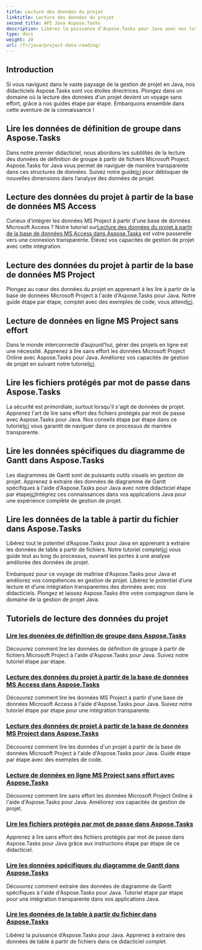 ```yaml
---
title: Lecture des données du projet
linktitle: Lecture des données du projet
second_title: API Java Aspose.Tasks
description: Libérez la puissance d’Aspose.Tasks pour Java avec nos tutoriels ! De la lecture des définitions de groupe à l’extraction des données du diagramme de Gantt, maîtrisez une intégration transparente.
type: docs
weight: 28
url: /fr/java/project-data-reading/
---
```

## Introduction
Si vous naviguez dans le vaste paysage de la gestion de projet en Java, nos didacticiels Aspose.Tasks sont vos étoiles directrices. Plongez dans un domaine où la lecture des données d'un projet devient un voyage sans effort, grâce à nos guides étape par étape. Embarquons ensemble dans cette aventure de la connaissance !

## Lire les données de définition de groupe dans Aspose.Tasks
 Dans notre premier didacticiel, nous abordons les subtilités de la lecture des données de définition de groupe à partir de fichiers Microsoft Project. Aspose.Tasks for Java vous permet de naviguer de manière transparente dans ces structures de données. Suivez notre guide[ici](./read-group-definition/) pour débloquer de nouvelles dimensions dans l’analyse des données de projet.

## Lecture des données du projet à partir de la base de données MS Access
 Curieux d'intégrer les données MS Project à partir d'une base de données Microsoft Access ? Notre tutoriel sur[Lecture des données du projet à partir de la base de données MS Access dans Aspose.Tasks](./read-access-database/) est votre passerelle vers une connexion transparente. Élevez vos capacités de gestion de projet avec cette intégration.

## Lecture des données du projet à partir de la base de données MS Project
Plongez au cœur des données du projet en apprenant à les lire à partir de la base de données Microsoft Project à l'aide d'Aspose.Tasks pour Java. Notre guide étape par étape, complet avec des exemples de code, vous attend[ici](./read-project-database/).

## Lecture de données en ligne MS Project sans effort
 Dans le monde interconnecté d’aujourd’hui, gérer des projets en ligne est une nécessité. Apprenez à lire sans effort les données Microsoft Project Online avec Aspose.Tasks pour Java. Améliorez vos capacités de gestion de projet en suivant notre tutoriel[ici](./read-project-online/).

## Lire les fichiers protégés par mot de passe dans Aspose.Tasks
 La sécurité est primordiale, surtout lorsqu'il s'agit de données de projet. Apprenez l'art de lire sans effort des fichiers protégés par mot de passe avec Aspose.Tasks pour Java. Nos conseils étape par étape dans ce tutoriel[ici](./read-password-protected/) vous garantit de naviguer dans ce processus de manière transparente.

## Lire les données spécifiques du diagramme de Gantt dans Aspose.Tasks
 Les diagrammes de Gantt sont de puissants outils visuels en gestion de projet. Apprenez à extraire des données de diagramme de Gantt spécifiques à l'aide d'Aspose.Tasks pour Java avec notre didacticiel étape par étape[ici](./read-specific-gantt-chart-data/)Intégrez ces connaissances dans vos applications Java pour une expérience complète de gestion de projet.

## Lire les données de la table à partir du fichier dans Aspose.Tasks
 Libérez tout le potentiel d’Aspose.Tasks pour Java en apprenant à extraire les données de table à partir de fichiers. Notre tutoriel complet[ici](./read-table-data/) vous guide tout au long du processus, ouvrant les portes à une analyse améliorée des données de projet.

Embarquez pour ce voyage de maîtrise d'Aspose.Tasks pour Java et améliorez vos compétences en gestion de projet. Libérez le potentiel d’une lecture et d’une intégration transparentes des données avec nos didacticiels. Plongez et laissez Aspose.Tasks être votre compagnon dans le domaine de la gestion de projet Java.

## Tutoriels de lecture des données du projet
### [Lire les données de définition de groupe dans Aspose.Tasks](./read-group-definition/)
Découvrez comment lire les données de définition de groupe à partir de fichiers Microsoft Project à l'aide d'Aspose.Tasks pour Java. Suivez notre tutoriel étape par étape.
### [Lecture des données du projet à partir de la base de données MS Access dans Aspose.Tasks](./read-access-database/)
Découvrez comment lire les données MS Project à partir d'une base de données Microsoft Access à l'aide d'Aspose.Tasks pour Java. Suivez notre tutoriel étape par étape pour une intégration transparente.
### [Lecture des données de projet à partir de la base de données MS Project dans Aspose.Tasks](./read-project-database/)
Découvrez comment lire les données d'un projet à partir de la base de données Microsoft Project à l'aide d'Aspose.Tasks pour Java. Guide étape par étape avec des exemples de code.
### [Lecture de données en ligne MS Project sans effort avec Aspose.Tasks](./read-project-online/)
Découvrez comment lire sans effort les données Microsoft Project Online à l'aide d'Aspose.Tasks pour Java. Améliorez vos capacités de gestion de projet.
### [Lire les fichiers protégés par mot de passe dans Aspose.Tasks](./read-password-protected/)
Apprenez à lire sans effort des fichiers protégés par mot de passe dans Aspose.Tasks pour Java grâce aux instructions étape par étape de ce didacticiel.
### [Lire les données spécifiques du diagramme de Gantt dans Aspose.Tasks](./read-specific-gantt-chart-data/)
Découvrez comment extraire des données de diagramme de Gantt spécifiques à l'aide d'Aspose.Tasks pour Java. Tutoriel étape par étape pour une intégration transparente dans vos applications Java.
### [Lire les données de la table à partir du fichier dans Aspose.Tasks](./read-table-data/)
Libérez la puissance d’Aspose.Tasks pour Java. Apprenez à extraire des données de table à partir de fichiers dans ce didacticiel complet.